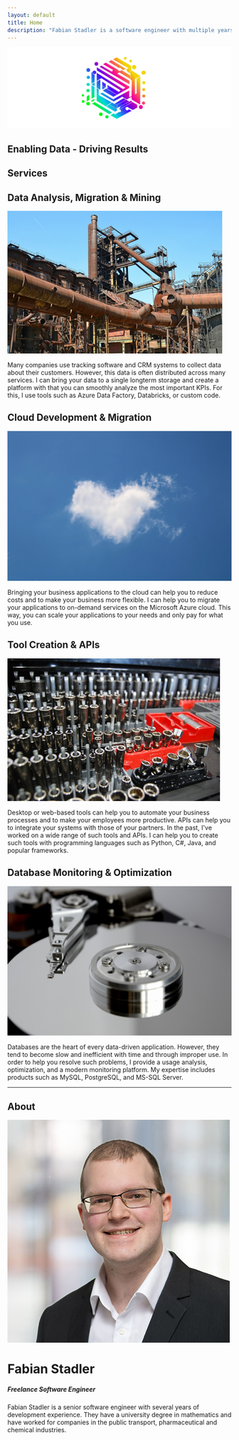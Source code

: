 ```yaml
---
layout: default
title: Home
description: "Fabian Stadler is a software engineer with multiple years of experience in research and development. They specialize in cloud development and data integration."
---
```


<section class="index-header">
    <img src="/assets/img/company_logo.jpg" alt="Company logo of Fabian Stadler Solutions">
    <div class="centered"><h2>Enabling Data - Driving Results</h2></div>
</section>

## Services

<div class="home-section">
    <div class="right">
        <h2>Data Analysis, Migration & Mining</h2>
        <img src="/assets/img/datamining.jpg" alt="Image of a mining site and pipes">
        <p>Many companies use tracking software and CRM systems to collect data about their customers. However, this data is often distributed across many services. I can bring your data to a single longterm storage and create a platform with that you can smoothly analyze the most important KPIs. For this, I use tools such as Azure Data Factory, Databricks, or custom code.</p>
    </div>
</div>

<div class="home-section">
    <div class="left">
        <h2>Cloud Development & Migration</h2>
        <img src="/assets/img/cloud.jpg" alt="Image of a cloud that is shaped lika a heart">
        <p>Bringing your business applications to the cloud can help you to reduce costs and to make your business more flexible. I can help you to migrate your applications to on-demand services on the Microsoft Azure cloud. This way, you can scale your applications to your needs and only pay for what you use.</p>
    </div>
</div>

<div class="home-section">
    <div class="right">
        <h2>Tool Creation & APIs</h2>
        <img src="/assets/img/toolbox.jpg" alt="Image of a toolbox">
        <p>Desktop or web-based tools can help you to automate your business processes and to make your employees more productive. APIs can help you to integrate your systems with those of your partners. In the past, I've worked on a wide range of such tools and APIs. I can help you to create such tools with programming languages such as Python, C#, Java, and popular frameworks.</p>
    </div>
</div>

<div class="home-section">
    <div class="left">
        <h2>Database Monitoring & Optimization</h2>
        <img src="/assets/img/hard_drive_disk.jpg" alt="Image of a hard drive disk">
        <p>Databases are the heart of every data-driven application. However, they tend to become slow and inefficient with time and through improper use. In order to help you resolve such problems, I provide a usage analysis, optimization, and a modern monitoring platform. My expertise includes products such as MySQL, PostgreSQL, and MS-SQL Server.</p>
    </div>
</div>

----

## About

<div class="profile-section">
    <div class="profile">
        <img src="/assets/img/fabian_stadler.jpg" alt="Profile image">
        <h1>Fabian Stadler</h1>
        <h5 class="post-date">Freelance Software Engineer</h5>
    </div>
    <div class="profile-text">
        <p>Fabian Stadler is a senior software engineer with several years of development experience. They have a university degree in mathematics and have worked for companies in the public transport, pharmaceutical and chemical industries.</p>
        <a class="icon contact-button" href="mailto:mail@fabianstadler.com" target="_blank"><i class="fa-solid fa-envelope" aria-hidden="true"></i></a>
        <a class="icon contact-button" href="https://www.linkedin.com/in/fabian-stadler-46777b229/" target="_blank"><i class="fa-brands fa-linkedin" aria-hidden="true"></i></a>
    </div>
</div>


